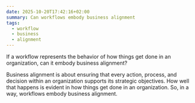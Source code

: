 ```yaml
---
date: 2025-10-20T17:42:16+02:00
summary: Can workflows embody business alignment
tags:
  - workflow
  - business
  - alignment
---
```

If a workflow represents the behavior of how things get done in an organization, can it embody business alignment?

Business alignment is about ensuring that every action, process, and decision within an organization supports its strategic objectives. How well that happens is evident in how things get done in an organization. So, in a way, workflows embody business alignment.